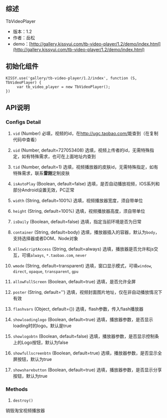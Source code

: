 ## 综述

TbVideoPlayer

* 版本：1.2
* 作者：岳松
* demo：[http://gallery.kissyui.com/tb-video-player/1.2/demo/index.html](http://gallery.kissyui.com/tb-video-player/1.2/demo/index.html)

## 初始化组件

    KISSY.use('gallery/tb-video-player/1.2/index', function (S, TbVideoPlayer) {
         var tb_video_player = new TbVideoPlayer();
    })

## API说明

### Configs Detail

1. `vid` (Number)
必填，视频的id，在<http://ugc.taobao.com/>能查到（在复制代码中查看）

2. `uid` (Number, default=727053408)
选填，视频上传者的id，无需特殊指定，如有特殊需求，也可在上面地址内查到

3. `tid` (Number, default=1)
选填，视频播放器的皮肤id，无需特殊指定，如有特殊需求，联系**雷刚**定制皮肤

4. `isAutoPlay` (Boolean, default=false)
选填，是否自动播放视频，IOS系列和部分Android设置无效，PC正常

5. `width` (String, default=100%)
选填，视频播放器宽度，须自带单位

6. `height` (String, default=100%)
选填，视频播放器高度，须自带单位

7. `isDaily` (Boolean, default=false)
选填，指定当前环境是否为日常

8. `container` (String, default=body)
选填，播放器插入的容器，默认为`body`，支持选择器或者DOM、Node对象

9. `allowScriptAccess` (String, default=always)
选填，播放器是否允许和js交互，可填`always`, `*.taobao.com`, `never`

10. `wmode` (String, default=transparent)
选填，窗口显示模式，可填`window`, `direct`, `opaque`, `transparent`, `gpu`

11. `allowFullScreen` (Boolean, default=true)
选填，是否允许全屏

12. `poster` (String, default='')
选填，视频封面图片地址，仅在非自动播放情况下有效

13. `flashvars` (Object, default={})
选填，flash参数，传入flash播放器

14. `showloadinglogo` (Boolean, default=true)
选填，播放器参数，是否显示loading时的logo。默认是true

15. `showlogobtn` (Boolean, default=false)
选填，播放器参数，是否显示控制条上的Logo按钮，默认为false

16. `showfullscreenbtn` (Boolean, default=true)
选填，播放器参数，是否显示全屏按钮，默认为true

17. `showsharebutton` (Boolean, default=true)
选填，播放器参数，是否显示分享按钮，默认为true

### Methods

1. `destroy()`

销毁淘宝视频播放器